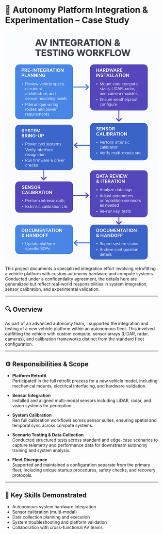 # 🚗 Autonomy Platform Integration & Experimentation – Case Study
[![AV Integration Testing Workflow](assets/av-integration-testing-workflow.png)](assets/av-integration-testing-workflow.png)

This project documents a specialized integration effort involving retrofitting a vehicle platform with custom autonomy hardware and compute systems. Conducted under a confidentiality agreement, the details here are generalized but reflect real-world responsibilities in system integration, sensor calibration, and experimental validation.

---

## 🔍 Overview

As part of an advanced autonomy team, I supported the integration and testing of a new vehicle platform within an autonomous fleet. This involved outfitting the vehicle with custom compute, sensor arrays (LiDAR, radar, cameras), and calibration frameworks distinct from the standard fleet configuration.

---

## ⚙️ Responsibilities & Scope

- **Platform Retrofit**  
  Participated in the full retrofit process for a new vehicle model, including mechanical mounts, electrical interfacing, and hardware validation.

- **Sensor Integration**  
  Installed and aligned multi-modal sensors including LiDAR, radar, and vision systems for perception.

- **System Calibration**  
  Ran full calibration workflows across sensor suites, ensuring spatial and temporal sync across compute systems.

- **Scenario Testing & Data Collection**  
  Conducted structured tests across standard and edge-case scenarios to capture telemetry and performance data for downstream autonomy training and system analysis.

- **Fleet Divergence**  
  Supported and maintained a configuration separate from the primary fleet, including unique startup procedures, safety checks, and recovery protocols.

---

## 🔧 Key Skills Demonstrated

- Autonomous system hardware integration
- Sensor calibration (multi-modal)
- Data collection planning and execution
- System troubleshooting and platform validation
- Collaboration with cross-functional AV teams



